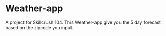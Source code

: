 # Weather-app
A project for Skillcrush 104.
 This Weather-app give you the 5 day forecast based on the zipcode you input.